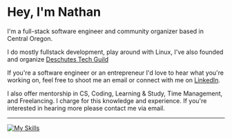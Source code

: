 # Hey, I'm Nathan
  
 I'm a full-stack software engineer and community organizer based in Central Oregon.

 I do mostly fullstack development, play around with Linux, I've also founded and organize [Deschutes Tech Guild](https://www.meetup.com/deschutes-tech-guild/)

 If you're a software engineer or an entrepreneur I'd love to hear what you're working on, feel free to shoot me an email or connect with me on [LinkedIn](https://www.linkedin.com/in/nslee333/).

 I also offer mentorship in CS, Coding, Learning & Study, Time Management, and Freelancing. I charge for this knowledge and experience. If you're interested in hearing more please contact me via email. 
 
---

[![My Skills](https://skillicons.dev/icons?i=go,rs,ts,js,py,bash,react,express,postgres,next,linux,git,nodejs,tailwind,jest,vim)](https://skillicons.dev)


